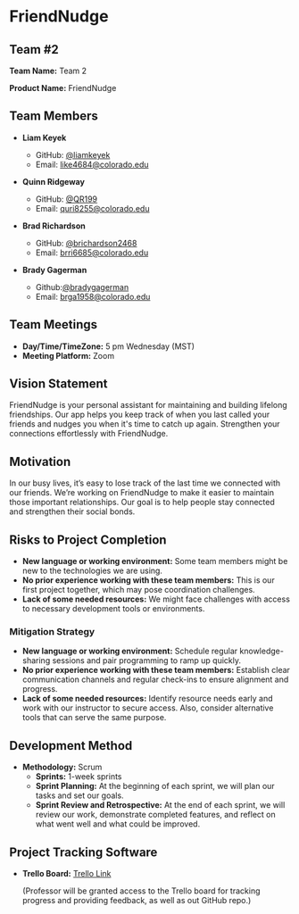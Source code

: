 # FriendNudge

## Team #2
**Team Name:** Team 2

**Product Name:** FriendNudge

## Team Members
- **Liam Keyek**  
  - GitHub: [@liamkeyek](https://github.com/liamkeyek)  
  - Email: [like4684@colorado.edu](mailto:like4684@colorado.edu)
  
- **Quinn Ridgeway**
  - GitHub: [@QR199](https://github.com/QR199)
  - Email: [quri8255@colorado.edu](mailto:quri8255@colorado.edu)

- **Brad Richardson**
  - GitHub: [@brichardson2468](https://github.com/brichardson2468)
  - Email: [brri6685@colorado.edu](mailto:brri6685@colorado.edu)
  
- **Brady Gagerman**
  - Github:[@bradygagerman](https://github.com/bradygagerman)
  - Email: [brga1958@colorado.edu](mailto:brga1958@colorado.edu) 

## Team Meetings
- **Day/Time/TimeZone:** 5 pm Wednesday (MST)
- **Meeting Platform:** Zoom

## Vision Statement
FriendNudge is your personal assistant for maintaining and building lifelong friendships. Our app helps you keep track of when you last called your friends and nudges you when it's time to catch up again. Strengthen your connections effortlessly with FriendNudge.

## Motivation
In our busy lives, it’s easy to lose track of the last time we connected with our friends. We’re working on FriendNudge to make it easier to maintain those important relationships. Our goal is to help people stay connected and strengthen their social bonds.

## Risks to Project Completion
- **New language or working environment:** Some team members might be new to the technologies we are using.
- **No prior experience working with these team members:** This is our first project together, which may pose coordination challenges.
- **Lack of some needed resources:** We might face challenges with access to necessary development tools or environments.

### Mitigation Strategy
- **New language or working environment:** Schedule regular knowledge-sharing sessions and pair programming to ramp up quickly.
- **No prior experience working with these team members:** Establish clear communication channels and regular check-ins to ensure alignment and progress.
- **Lack of some needed resources:** Identify resource needs early and work with our instructor to secure access. Also, consider alternative tools that can serve the same purpose.

## Development Method
- **Methodology:** Scrum
  - **Sprints:** 1-week sprints
  - **Sprint Planning:** At the beginning of each sprint, we will plan our tasks and set our goals.
  - **Sprint Review and Retrospective:** At the end of each sprint, we will review our work, demonstrate completed features, and reflect on what went well and what could be improved.

## Project Tracking Software
- **Trello Board:** [Trello Link](https://trello.com/invite/b/FuSwL9kK/ATTI7e6ccb7b0776a158b4c104fe2fd66c95BDACD334/cspb-3308-team-2)

  (Professor will be granted access to the Trello board for tracking progress and providing feedback, as well as out GitHub repo.)
